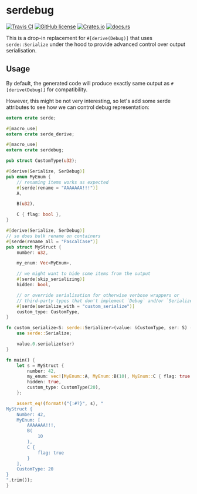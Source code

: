 # serdebug

[![Travis CI](https://img.shields.io/travis/RReverser/serdebug.svg)](https://travis-ci.org/RReverser/serdebug)
[![GitHub license](https://img.shields.io/github/license/RReverser/serdebug.svg)](https://github.com/RReverser/serdebug)
[![Crates.io](https://img.shields.io/crates/v/serdebug.svg)](https://crates.io/crates/serdebug)
[![docs.rs](https://docs.rs/serdebug/badge.svg)](https://docs.rs/serdebug)

This is a drop-in replacement for `#[derive(Debug)]` that uses `serde::Serialize` under the hood to provide advanced control over output serialisation.

## Usage

By default, the generated code will produce exactly same output as `#[derive(Debug)]` for compatibility.

However, this might be not very interesting, so let's add some serde attributes to see how we can control debug representation:

```rust
extern crate serde;

#[macro_use]
extern crate serde_derive;

#[macro_use]
extern crate serdebug;

pub struct CustomType(u32);

#[derive(Serialize, SerDebug)]
pub enum MyEnum {
    // renaming items works as expected
    #[serde(rename = "AAAAAAA!!!")]
    A,

    B(u32),

    C { flag: bool },
}

#[derive(Serialize, SerDebug)]
// so does bulk rename on containers
#[serde(rename_all = "PascalCase")]
pub struct MyStruct {
    number: u32,

    my_enum: Vec<MyEnum>,

    // we might want to hide some items from the output
    #[serde(skip_serializing)]
    hidden: bool,

    // or override serialisation for otherwise verbose wrappers or
    // third-party types that don't implement `Debug` and/or `Serialize`
    #[serde(serialize_with = "custom_serialize")]
    custom_type: CustomType,
}

fn custom_serialize<S: serde::Serializer>(value: &CustomType, ser: S) -> Result<S::Ok, S::Error> {
    use serde::Serialize;

    value.0.serialize(ser)
}

fn main() {
    let s = MyStruct {
        number: 42,
        my_enum: vec![MyEnum::A, MyEnum::B(10), MyEnum::C { flag: true }],
        hidden: true,
        custom_type: CustomType(20),
    };

    assert_eq!(format!("{:#?}", s), "
MyStruct {
    Number: 42,
    MyEnum: [
        AAAAAAA!!!,
        B(
            10
        ),
        C {
            flag: true
        }
    ],
    CustomType: 20
}
".trim());
}
```
